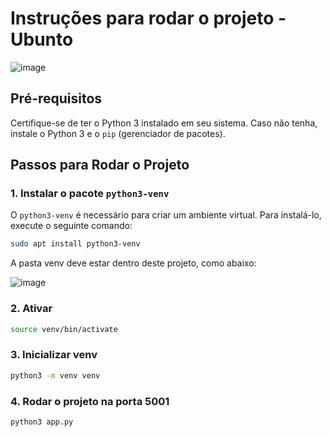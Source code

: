 # Instruções para rodar o projeto - Ubunto
![image](https://github.com/user-attachments/assets/607352d3-d229-43fc-b985-d8115b349c92)

## Pré-requisitos

Certifique-se de ter o Python 3 instalado em seu sistema. Caso não tenha, instale o Python 3 e o `pip` (gerenciador de pacotes).

## Passos para Rodar o Projeto

### 1. Instalar o pacote `python3-venv`
O `python3-venv` é necessário para criar um ambiente virtual. Para instalá-lo, execute o seguinte comando:

```bash
sudo apt install python3-venv
```

A pasta venv deve estar dentro deste projeto, como abaixo:

![image](https://github.com/user-attachments/assets/2724935a-402e-4a0a-8579-a55eedf35564)

### 2. Ativar
```bash
source venv/bin/activate
```


### 3. Inicializar venv
```bash
python3 -m venv venv
```

### 4. Rodar o projeto na porta 5001
```bash
python3 app.py
```

